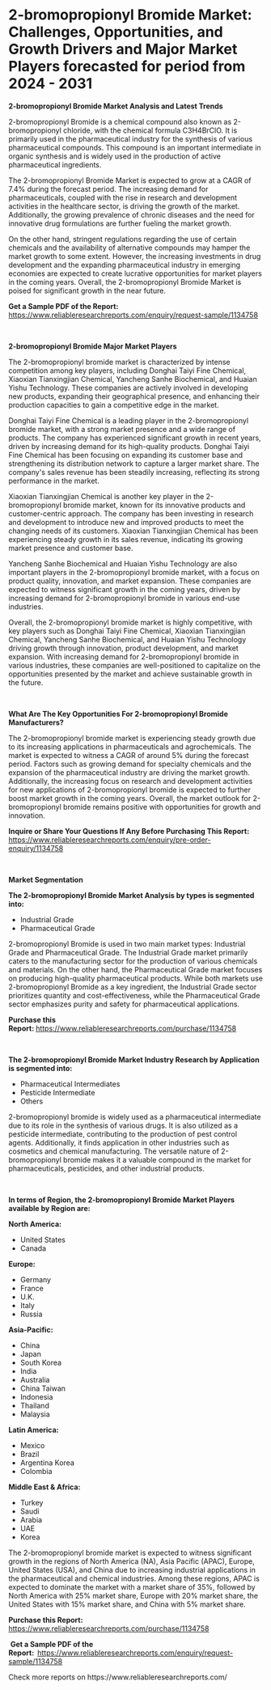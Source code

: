 <p><h1>2-bromopropionyl Bromide Market: Challenges, Opportunities, and Growth Drivers and Major Market Players forecasted for period from 2024 - 2031</h1></p><p><strong>2-bromopropionyl Bromide Market Analysis and Latest Trends</strong></p>
<p><p>2-bromopropionyl Bromide is a chemical compound also known as 2-bromopropionyl chloride, with the chemical formula C3H4BrClO. It is primarily used in the pharmaceutical industry for the synthesis of various pharmaceutical compounds. This compound is an important intermediate in organic synthesis and is widely used in the production of active pharmaceutical ingredients.</p><p>The 2-bromopropionyl Bromide Market is expected to grow at a CAGR of 7.4% during the forecast period. The increasing demand for pharmaceuticals, coupled with the rise in research and development activities in the healthcare sector, is driving the growth of the market. Additionally, the growing prevalence of chronic diseases and the need for innovative drug formulations are further fueling the market growth.</p><p>On the other hand, stringent regulations regarding the use of certain chemicals and the availability of alternative compounds may hamper the market growth to some extent. However, the increasing investments in drug development and the expanding pharmaceutical industry in emerging economies are expected to create lucrative opportunities for market players in the coming years. Overall, the 2-bromopropionyl Bromide Market is poised for significant growth in the near future.</p></p>
<p><strong>Get a Sample PDF of the Report:&nbsp;</strong> <a href="https://www.reliableresearchreports.com/enquiry/request-sample/1134758">https://www.reliableresearchreports.com/enquiry/request-sample/1134758</a></p>
<p>&nbsp;</p>
<p><strong>2-bromopropionyl Bromide Major Market Players</strong></p>
<p><p>The 2-bromopropionyl bromide market is characterized by intense competition among key players, including Donghai Taiyi Fine Chemical, Xiaoxian Tianxingjian Chemical, Yancheng Sanhe Biochemical, and Huaian Yishu Technology. These companies are actively involved in developing new products, expanding their geographical presence, and enhancing their production capacities to gain a competitive edge in the market.</p><p>Donghai Taiyi Fine Chemical is a leading player in the 2-bromopropionyl bromide market, with a strong market presence and a wide range of products. The company has experienced significant growth in recent years, driven by increasing demand for its high-quality products. Donghai Taiyi Fine Chemical has been focusing on expanding its customer base and strengthening its distribution network to capture a larger market share. The company's sales revenue has been steadily increasing, reflecting its strong performance in the market.</p><p>Xiaoxian Tianxingjian Chemical is another key player in the 2-bromopropionyl bromide market, known for its innovative products and customer-centric approach. The company has been investing in research and development to introduce new and improved products to meet the changing needs of its customers. Xiaoxian Tianxingjian Chemical has been experiencing steady growth in its sales revenue, indicating its growing market presence and customer base.</p><p>Yancheng Sanhe Biochemical and Huaian Yishu Technology are also important players in the 2-bromopropionyl bromide market, with a focus on product quality, innovation, and market expansion. These companies are expected to witness significant growth in the coming years, driven by increasing demand for 2-bromopropionyl bromide in various end-use industries.</p><p>Overall, the 2-bromopropionyl bromide market is highly competitive, with key players such as Donghai Taiyi Fine Chemical, Xiaoxian Tianxingjian Chemical, Yancheng Sanhe Biochemical, and Huaian Yishu Technology driving growth through innovation, product development, and market expansion. With increasing demand for 2-bromopropionyl bromide in various industries, these companies are well-positioned to capitalize on the opportunities presented by the market and achieve sustainable growth in the future.</p></p>
<p>&nbsp;</p>
<p><strong>What Are The Key Opportunities For 2-bromopropionyl Bromide Manufacturers?</strong></p>
<p><p>The 2-bromopropionyl bromide market is experiencing steady growth due to its increasing applications in pharmaceuticals and agrochemicals. The market is expected to witness a CAGR of around 5% during the forecast period. Factors such as growing demand for specialty chemicals and the expansion of the pharmaceutical industry are driving the market growth. Additionally, the increasing focus on research and development activities for new applications of 2-bromopropionyl bromide is expected to further boost market growth in the coming years. Overall, the market outlook for 2-bromopropionyl bromide remains positive with opportunities for growth and innovation.</p></p>
<p><strong>Inquire or Share Your Questions If Any Before Purchasing This Report:</strong> <a href="https://www.reliableresearchreports.com/enquiry/pre-order-enquiry/1134758">https://www.reliableresearchreports.com/enquiry/pre-order-enquiry/1134758</a></p>
<p>&nbsp;</p>
<p><strong>Market Segmentation</strong></p>
<p><strong>The 2-bromopropionyl Bromide Market Analysis by types is segmented into:</strong></p>
<p><ul><li>Industrial Grade</li><li>Pharmaceutical Grade</li></ul></p>
<p><p>2-bromopropionyl Bromide is used in two main market types: Industrial Grade and Pharmaceutical Grade. The Industrial Grade market primarily caters to the manufacturing sector for the production of various chemicals and materials. On the other hand, the Pharmaceutical Grade market focuses on producing high-quality pharmaceutical products. While both markets use 2-bromopropionyl Bromide as a key ingredient, the Industrial Grade sector prioritizes quantity and cost-effectiveness, while the Pharmaceutical Grade sector emphasizes purity and safety for pharmaceutical applications.</p></p>
<p><strong>Purchase this Report:&nbsp;</strong><a href="https://www.reliableresearchreports.com/purchase/1134758">https://www.reliableresearchreports.com/purchase/1134758</a></p>
<p>&nbsp;</p>
<p><strong>The 2-bromopropionyl Bromide Market Industry Research by Application is segmented into:</strong></p>
<p><ul><li>Pharmaceutical Intermediates</li><li>Pesticide Intermediate</li><li>Others</li></ul></p>
<p><p>2-bromopropionyl bromide is widely used as a pharmaceutical intermediate due to its role in the synthesis of various drugs. It is also utilized as a pesticide intermediate, contributing to the production of pest control agents. Additionally, it finds application in other industries such as cosmetics and chemical manufacturing. The versatile nature of 2-bromopropionyl bromide makes it a valuable compound in the market for pharmaceuticals, pesticides, and other industrial products.</p></p>
<p>&nbsp;</p>
<p><strong>In terms of Region, the 2-bromopropionyl Bromide Market Players available by Region are:</strong></p>
<p>
    <p> <strong> North America: </strong>
        <ul>
            <li>United States</li>
            <li>Canada</li>
        </ul>
        </p> 
    <p> <strong> Europe: </strong>
        <ul>
            <li>Germany</li>
            <li>France</li>
            <li>U.K.</li>
            <li>Italy</li>
            <li>Russia</li>
        </ul>
        </p> 
    <p> <strong> Asia-Pacific: </strong>
        <ul>
            <li>China</li>
            <li>Japan</li>
            <li>South Korea</li>
            <li>India</li>
            <li>Australia</li>
            <li>China Taiwan</li>
            <li>Indonesia</li>
            <li>Thailand</li>
            <li>Malaysia</li>
        </ul>
        </p> 
    <p> <strong> Latin America: </strong>
        <ul>
            <li>Mexico</li>
            <li>Brazil</li>
            <li>Argentina Korea</li>
            <li>Colombia</li>
        </ul>
        </p> 
    <p> <strong> Middle East & Africa: </strong>
        <ul>
            <li>Turkey</li>
            <li>Saudi</li>
            <li>Arabia</li>
            <li>UAE</li>
            <li>Korea</li>
        </ul>
    </p>
    </p>
<p><p>The 2-bromopropionyl bromide market is expected to witness significant growth in the regions of North America (NA), Asia Pacific (APAC), Europe, United States (USA), and China due to increasing industrial applications in the pharmaceutical and chemical industries. Among these regions, APAC is expected to dominate the market with a market share of 35%, followed by North America with 25% market share, Europe with 20% market share, the United States with 15% market share, and China with 5% market share.</p></p>
<p><strong>Purchase this Report: </strong><a href="https://www.reliableresearchreports.com/purchase/1134758">https://www.reliableresearchreports.com/purchase/1134758</a></p>
<p>&nbsp;<strong>Get a Sample PDF of the Report:&nbsp;&nbsp;</strong><a href="https://www.reliableresearchreports.com/enquiry/request-sample/1134758">https://www.reliableresearchreports.com/enquiry/request-sample/1134758</a></p>
<p><strong></strong></p>
<p>Check more reports on https://www.reliableresearchreports.com/</p>